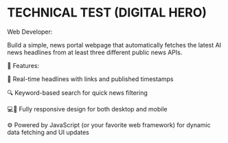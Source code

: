 # TECHNICAL TEST (DIGITAL HERO)

Web Developer:

Build a simple, news portal webpage that automatically fetches the latest AI news
headlines from at least three different public news APIs.

🚀 Features:

📌 Real-time headlines with links and published timestamps

🔍 Keyword-based search for quick news filtering

💻📱 Fully responsive design for both desktop and mobile

⚙️ Powered by JavaScript (or your favorite web framework) for dynamic data fetching and UI updates
